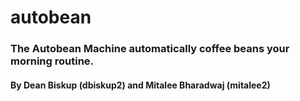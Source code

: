 # autobean

### The Autobean Machine automatically coffee beans your morning routine.

#### By Dean Biskup (dbiskup2) and Mitalee Bharadwaj (mitalee2)
